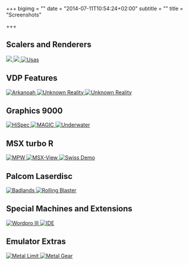 +++
bigimg = ""
date = "2014-07-11T10:54:24+02:00"
subtitle = ""
title = "Screenshots"

+++

## Scalers and Renderers

<a href="/img/screenshots/sbb-3d.png" data-toggle="lightbox" data-gallery="screenshots" data-title="Scalers and Renderers" data-footer="Sex Bomb Bunny in the latest SDLGL-PP renderer, showing the 3D arcade effect! (Image scaled down)" class="col-sm-4">
  <img src="/img/screenshots/sbb-3d_thumb.png" class="img-fluid" />
</a>

<a href="/img/screenshots/scalers-mog.gif" data-toggle="lightbox" data-gallery="screenshots" data-title="Scalers and Renderers" data-footer="Maze of Galious, showing some of the available scale algorithms" class="col-sm-4">
<img src="/img/screenshots/scalers-mog_thumb.png" class="img-fluid" />
</a>

<a href="/img/screenshots/scalers-usas.gif" data-toggle="lightbox" data-gallery="screenshots" data-title="Scalers and Renderers" data-footer="Treasure of Usas, showing some of the available scale algorithms">
<img src="/img/screenshots/scalers-usas_thumb.png" alt="Usas" class="img-fluid" />
</a>

## VDP Features

<a href="/img/screenshots/arkanoah_game.png" data-toggle="lightbox" data-gallery="screenshots" data-title="VDP Features" data-footer="Ark-A-Noah showing V9938 overscan, 224 lines" class="col-sm-4">
<img src="/img/screenshots/arkanoah_game_thumb.png" alt="Arkanoah" class="img-fluid" />
</a>

<a href="/img/screenshots/ur1.png" data-toggle="lightbox" data-gallery="screenshots" data-title="VDP Features" data-footer="Unknown Reality, deinterlaced and showing overscan" class="col-sm-4">
<img src="/img/screenshots/ur1_thumb.png" alt="Unknown Reality" class="img-fluid" />
</a>

<a href="/img/screenshots/ur2.png" data-toggle="lightbox" data-gallery="screenshots" data-title="VDP Features" data-footer="Unknown Reality, real-time scope, using a horizontal screen split">
<img src="/img/screenshots/ur2_thumb.png" alt="Unknown Reality" class="img-fluid" />
</a>

## Graphics 9000

<a href="/img/screenshots/hispec.png" data-toggle="lightbox" data-gallery="screenshots" data-title="Graphics 9000" data-footer="TNI's HiSpec Demo on Gfx9000 in Bx mode" class="col-sm-4">
<img src="/img/screenshots/hispec_thumb.png" alt="HiSpec" class="img-fluid" />
</a>

<a href="/img/screenshots/magic.png" data-toggle="lightbox" data-gallery="screenshots" data-title="Graphics 9000" data-footer="NWO's MAGIC MWM Replayer on Gfx9000 in Bx mode" class="col-sm-4">
<img src="/img/screenshots/magic_thumb.png" alt="MAGIC" class="img-fluid" />
</a>

<a href="/img/screenshots/tn-underwater.png" data-toggle="lightbox" data-gallery="screenshots" data-title="Graphics 9000" data-footer="Team Bomba Underwater Demo on Gfx9000 Bx mode">
<img src="/img/screenshots/tb-underwater_thumb.png" alt="Underwater" class="img-fluid" />
</a>

## MSX turbo R

<a href="/img/screenshots/a1gt1.png" data-toggle="lightbox" data-gallery="screenshots" data-title="MSX turbo R" data-footer="MWP, Panasonic FS-A1GT turbo-R internal software" class="col-sm-4">
<img src="/img/screenshots/a1gt1_thumb.png" alt="MPW" class="img-fluid" />
</a>

<a href="/img/screenshots/a1gt2.png" data-toggle="lightbox" data-gallery="screenshots" data-title="MSX turbo R" data-footer="MSX-View, Panasonic FS-A1GT Turbo-R internal software" class="col-sm-4">
<img src="/img/screenshots/a1gt2_thumb.png" alt="MSX-View" class="img-fluid" />
</a>

<a href="/img/screenshots/swissdemo.png" data-toggle="lightbox" data-gallery="screenshots" data-title="MSX turbo R" data-footer="Swiss Demo, showing screen 12 capabilities">
<img src="/img/screenshots/swissdemo_thumb.png" alt="Swiss Demo" class="img-fluid" />
</a>

## Palcom Laserdisc

<a href="/img/screenshots/badlands.png" data-toggle="lightbox" data-gallery="screenshots" data-title="Palcom Laserdisc" data-footer="Konami's Badlands on a Pioneer PX-7 with laserdisc player" class="col-sm-4">
<img src="/img/screenshots/badlands_thumb.png" alt="Badlands" class="img-fluid" />
</a>

<a href="/img/screenshots/rollingblaster.png" data-toggle="lightbox" data-gallery="screenshots" data-title="Palcom Laserdisc" data-footer="Rolling Blaster on a Pioneer PX-7 with laserdisc player">
<img src="/img/screenshots/rollingblaster_thumb.png" alt="Rolling Blaster" class="img-fluid" />
</a>

## Special Machines and Extensions

<a href="/img/screenshots/fs4600f3.png" data-toggle="lightbox" data-gallery="screenshots" data-title="Special Machines and Extensions" data-footer="WordPro III, National FS-4600F internal software" class="col-sm-4">
<img src="/img/screenshots/fs4600f3_thumb.png" alt="Wordpro III" class="img-fluid" />
</a>

<a href="/img/screenshots/ide.png" data-toggle="lightbox" data-gallery="screenshots" data-title="Special Machines and Extensions" data-footer="Sunrise IDE interface emulation: IDEFDISK running in DOS2">
<img src="/img/screenshots/ide_thumb.png" alt="IDE" class="img-fluid" />
</a>

## Emulator Extras

<a href="/img/screenshots/mlimit3.png" data-toggle="lightbox" data-gallery="screenshots" data-title="Emulator Extras" data-footer="Metal Limit, Copper Shock II, with alpha-blended console" class="col-sm-4">
<img src="/img/screenshots/mlimit3_thumb.png" alt="Metal Limit" class="img-fluid" />
</a>

<a href="/img/screenshots/cheatfinder.png" data-toggle="lightbox" data-gallery="screenshots" data-title="Emulator Extras" data-footer="Finding cheats for Metal Gear in the console">
<img src="/img/screenshots/cheatfinder_thumb.png" alt="Metal Gear" class="img-fluid" />
</a>
